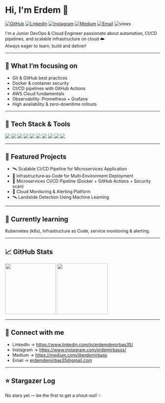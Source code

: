 <h1 align="left">Hi, I'm Erdem 👋</h1>

<p align="left">
  <a href="https://github.com/erdemirbass"><img alt="GitHub" src="https://img.shields.io/badge/GitHub-181717?logo=github&logoColor=white&style=flat" /></a>
  <a href="https://www.linkedin.com/in/erdemdemirbas35/"><img alt="LinkedIn" src="https://img.shields.io/badge/LinkedIn-0A66C2?logo=linkedin&logoColor=white&style=flat" /></a>
  <a href="https://www.instagram.com/erdemirbasss/"><img alt="Instagram" src="https://img.shields.io/badge/Instagram-E4405F?logo=instagram&logoColor=white&style=flat" /></a>
  <a href="https://medium.com/@erdemirbass"><img alt="Medium" src="https://img.shields.io/badge/Medium-000000?logo=medium&logoColor=white&style=flat" /></a>
  <a href="mailto:erdemdemirbas35@gmail.com"><img alt="Email" src="https://img.shields.io/badge/Email-EA4335?logo=gmail&logoColor=white&style=flat" /></a>
  <img alt="views" src="https://komarev.com/ghpvc/?username=erdemirbass&label=Profile%20views&color=0e75b6&style=flat" />
</p>

I'm a Junior DevOps & Cloud Engineer passionate about automation, CI/CD pipelines, and scalable infrastructure on cloud ☁️  
Always eager to learn, build and deliver!

---

## 🧭 What I’m focusing on
- Git & GitHub best practices  
- Docker & container security  
- CI/CD pipelines with GitHub Actions  
- AWS Cloud fundamentals  
- Observability: Prometheus + Grafana  
- High availability & zero-downtime rollouts  

---

## 🔧 Tech Stack & Tools
<p>
  <img src="https://img.shields.io/badge/Linux-333?style=flat&logo=linux&logoColor=FCC624" />
  <img src="https://img.shields.io/badge/Bash-121011?style=flat&logo=gnubash&logoColor=4EAA25" />
  <img src="https://img.shields.io/badge/Git-181717?style=flat&logo=git&logoColor=F05032" />
  <img src="https://img.shields.io/badge/Docker-2496ED?style=flat&logo=docker&logoColor=white" />
  <img src="https://img.shields.io/badge/GitHub%20Actions-2088FF?style=flat&logo=githubactions&logoColor=white" />
  <img src="https://img.shields.io/badge/AWS-232F3E?style=flat&logo=amazonaws&logoColor=white" />
  <img src="https://img.shields.io/badge/Terraform-844FBA?style=flat&logo=terraform&logoColor=white" />
  <img src="https://img.shields.io/badge/Python-3776AB?style=flat&logo=python&logoColor=white" />
  <img src="https://img.shields.io/badge/C++-00599C?style=flat&logo=c%2B%2B&logoColor=white" />
  <img src="https://img.shields.io/badge/Flutter-02569B?style=flat&logo=flutter&logoColor=white" />
</p>

---

## 📌 Featured Projects
- 🛰️ Scalable CI/CD Pipeline for Microservices Application
- 🌱 Infrastructure‑as‑Code for Multi‑Environment Deployment
- 🔁 Microservices CI/CD Pipeline (Docker + GitHub Actions + Security scan)
- 💬 Cloud Monitoring & Alerting Platform
- 🛰️ Landslide Detection Using Machine Learning

---

## 🚀 Currently learning
Kubernetes (k8s), Infrastructure as Code, service monitoring & alerting.

---

## 📈 GitHub Stats
<p>
  <img src="https://github-readme-stats.vercel.app/api?username=erdemirbass&show_icons=true&theme=radical" height="165" />
  <img src="https://github-readme-stats.vercel.app/api/top-langs/?username=erdemirbass&layout=compact&theme=radical" height="165" />
</p>

---

## 🤝 Connect with me
- LinkedIn → https://www.linkedin.com/in/erdemdemirbas35/
- Instagram → https://www.instagram.com/erdemirbasss/
- Medium → https://medium.com/@erdemirbass
- Email → erdemdemirbas35@gmail.com

---

## ⭐ Stargazer Log
<!-- STARS-LOG:START -->
No stars yet — be the first to get a shout-out! ✨
<!-- STARS-LOG:END -->
